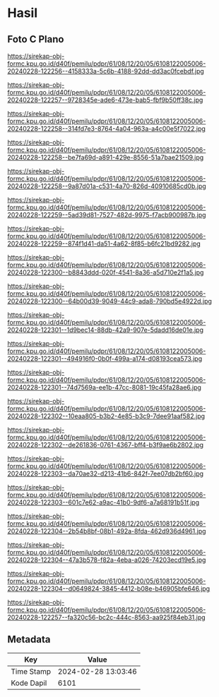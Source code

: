 # Hasil

## Foto C Plano

https://sirekap-obj-formc.kpu.go.id/d40f/pemilu/pdpr/61/08/12/20/05/6108122005006-20240228-122256--4158333a-5c6b-4188-92dd-dd3ac0fcebdf.jpg

https://sirekap-obj-formc.kpu.go.id/d40f/pemilu/pdpr/61/08/12/20/05/6108122005006-20240228-122257--9728345e-ade6-473e-bab5-fbf9b50ff38c.jpg

https://sirekap-obj-formc.kpu.go.id/d40f/pemilu/pdpr/61/08/12/20/05/6108122005006-20240228-122258--314fd7e3-8764-4a04-963a-a4c00e5f7022.jpg

https://sirekap-obj-formc.kpu.go.id/d40f/pemilu/pdpr/61/08/12/20/05/6108122005006-20240228-122258--be7fa69d-a891-429e-8556-51a7bae21509.jpg

https://sirekap-obj-formc.kpu.go.id/d40f/pemilu/pdpr/61/08/12/20/05/6108122005006-20240228-122258--9a87d01a-c531-4a70-826d-40910685cd0b.jpg

https://sirekap-obj-formc.kpu.go.id/d40f/pemilu/pdpr/61/08/12/20/05/6108122005006-20240228-122259--5ad39d81-7527-482d-9975-f7acb900987b.jpg

https://sirekap-obj-formc.kpu.go.id/d40f/pemilu/pdpr/61/08/12/20/05/6108122005006-20240228-122259--874f1d41-da51-4a62-8f85-b6fc21bd9282.jpg

https://sirekap-obj-formc.kpu.go.id/d40f/pemilu/pdpr/61/08/12/20/05/6108122005006-20240228-122300--b8843ddd-020f-4541-8a36-a5d710e2f1a5.jpg

https://sirekap-obj-formc.kpu.go.id/d40f/pemilu/pdpr/61/08/12/20/05/6108122005006-20240228-122300--64b00d39-9049-44c9-ada8-790bd5e4922d.jpg

https://sirekap-obj-formc.kpu.go.id/d40f/pemilu/pdpr/61/08/12/20/05/6108122005006-20240228-122301--1d9bec14-88db-42a9-907e-5dadd16de01e.jpg

https://sirekap-obj-formc.kpu.go.id/d40f/pemilu/pdpr/61/08/12/20/05/6108122005006-20240228-122301--494916f0-0b0f-499a-a174-d08193cea573.jpg

https://sirekap-obj-formc.kpu.go.id/d40f/pemilu/pdpr/61/08/12/20/05/6108122005006-20240228-122301--74d7569a-ee1b-47cc-8081-19c45fa28ae6.jpg

https://sirekap-obj-formc.kpu.go.id/d40f/pemilu/pdpr/61/08/12/20/05/6108122005006-20240228-122302--10eaa805-b3b2-4e85-b3c9-7dee91aaf582.jpg

https://sirekap-obj-formc.kpu.go.id/d40f/pemilu/pdpr/61/08/12/20/05/6108122005006-20240228-122302--de261836-0761-4367-bff4-b3f9ae6b2802.jpg

https://sirekap-obj-formc.kpu.go.id/d40f/pemilu/pdpr/61/08/12/20/05/6108122005006-20240228-122303--da70ae32-d213-41b6-842f-7ee07db2bf60.jpg

https://sirekap-obj-formc.kpu.go.id/d40f/pemilu/pdpr/61/08/12/20/05/6108122005006-20240228-122303--601c7e62-a9ac-41b0-9df6-a7a68191b51f.jpg

https://sirekap-obj-formc.kpu.go.id/d40f/pemilu/pdpr/61/08/12/20/05/6108122005006-20240228-122304--2b54b8bf-08b1-492a-8fda-462d936d4961.jpg

https://sirekap-obj-formc.kpu.go.id/d40f/pemilu/pdpr/61/08/12/20/05/6108122005006-20240228-122304--47a3b578-f82a-4eba-a026-74203ecd19e5.jpg

https://sirekap-obj-formc.kpu.go.id/d40f/pemilu/pdpr/61/08/12/20/05/6108122005006-20240228-122304--d0649824-3845-4412-b08e-b46905bfe646.jpg

https://sirekap-obj-formc.kpu.go.id/d40f/pemilu/pdpr/61/08/12/20/05/6108122005006-20240228-122257--fa320c56-bc2c-444c-8563-aa925f84eb31.jpg


## Metadata

| Key        | Value               |
| ---------- | ------------------- |
| Time Stamp | 2024-02-28 13:03:46 |
| Kode Dapil | 6101                |



